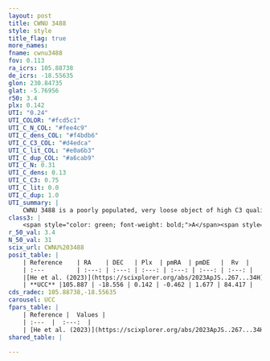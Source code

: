 ```yaml
---
layout: post
title: CWNU 3488
style: style
title_flag: true
more_names: 
fname: cwnu3488
fov: 0.113
ra_icrs: 105.88738
de_icrs: -18.55635
glon: 230.84735
glat: -5.76956
r50: 3.4
plx: 0.142
UTI: "0.24"
UTI_COLOR: "#fcd5c1"
UTI_C_N_COL: "#fee4c9"
UTI_C_dens_COL: "#f4bdb6"
UTI_C_C3_COL: "#d4edca"
UTI_C_lit_COL: "#e0a6b3"
UTI_C_dup_COL: "#a6cab9"
UTI_C_N: 0.31
UTI_C_dens: 0.13
UTI_C_C3: 0.75
UTI_C_lit: 0.0
UTI_C_dup: 1.0
UTI_summary: |
    CWNU 3488 is a poorly populated, very loose object of high C3 quality. It was recently reported in the literature.
class3: |
    <span style="color: green; font-weight: bold;">A</span><span style="color: #FFC300; font-weight: bold;">B</span>
r_50_val: 3.4
N_50_val: 31
scix_url: CWNU%203488
posit_table: |
    | Reference    | RA    | DEC   | Plx  | pmRA  | pmDE   |  Rv  |
    | :---         | :---: | :---: | :---: | :---: | :---: | :---: |
    |[He et al. (2023)](https://scixplorer.org/abs/2023ApJS..267...34H) | 105.893 | -18.567 | 0.141 | -0.483 | 1.689 | 84.42 |
    | **UCC** |105.887 | -18.556 | 0.142 | -0.462 | 1.677 | 84.417 | 
cds_radec: 105.88738,-18.55635
carousel: UCC
fpars_table: |
    | Reference |  Values |
    | :---  |  :---:  |
    | [He et al. (2023)](https://scixplorer.org/abs/2023ApJS..267...34H) | `A0=1.45, m-M=14.05, logA=7.5` |
shared_table: |
    
---
```

